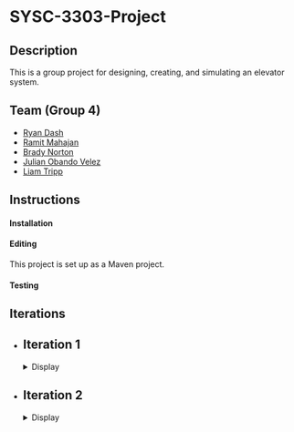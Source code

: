# SYSC-3303-Project

## Description

This is a group project for designing, creating, and simulating an elevator system.

## Team (Group 4)
  - [Ryan Dash](https://github.com/ryandash)
  - [Ramit Mahajan](https://github.com/RamitMahajan)
  - [Brady Norton](https://github.com/Bnortron)
  - [Julian Obando Velez](https://github.com/julian-carleton)
  - [Liam Tripp](https://github.com/cyberphoria)

## Instructions

#### Installation 

#### Editing

This project is set up as a Maven project.

#### Testing

## Iterations

- ## Iteration 1

  <details>
    <summary>Display</summary>

  ### Description

  Lorem ipsum

  ### Contributions

  | Member      | Coding | Documentation | Misc 
  | ----------- | ------------- | ------ |----
  | Ryan Dash | Converting JSON File contents to data structure, creating JSON files | Design Document, UML Diagram feedback | 
  | Ramit Mahajan | Message Transfer, Test Files, Filling out skeleton |  | 
  | Brady Norton | | README, Setup Instructions, UML Sequence Diagram | 
  | Julian Obando Velez | Message Transfer, Test Files, Filling out skeleton | | 
  | Liam Tripp | Project Skeleton, InputFileReader, Direction | Early Design Diagrams, Design Document | Discord Server, Google Drive, GitHub repo, Code reviews
  
  </details>

- ## Iteration 2
  <details>
    <summary>Display</summary>
  
  ### Description

  Lorem ipsum

  ### Contributions

  | Member      | Coding | Documentation | Misc 
  | ----------- | ------------- | ------ |----
  | Ryan Dash | | |
  | Ramit Mahajan | | |
  | Brady Norton | | |
  | Julian Obando Velez | | |
  | Liam Tripp | | |

  </details>
